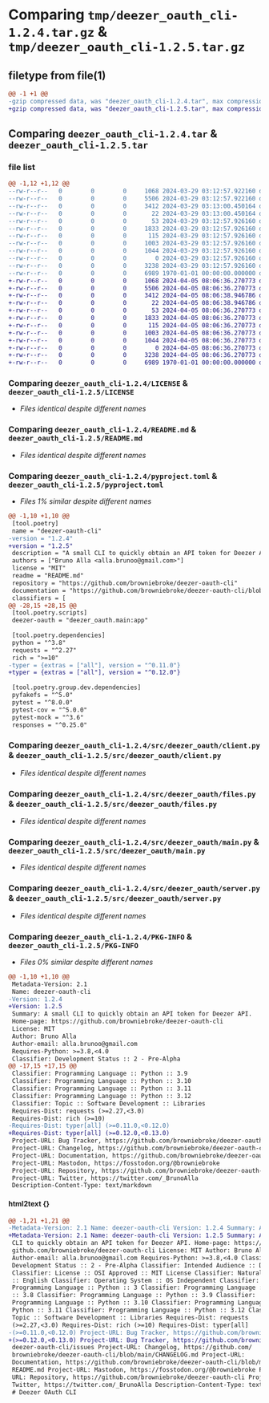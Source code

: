 # Comparing `tmp/deezer_oauth_cli-1.2.4.tar.gz` & `tmp/deezer_oauth_cli-1.2.5.tar.gz`

## filetype from file(1)

```diff
@@ -1 +1 @@
-gzip compressed data, was "deezer_oauth_cli-1.2.4.tar", max compression
+gzip compressed data, was "deezer_oauth_cli-1.2.5.tar", max compression
```

## Comparing `deezer_oauth_cli-1.2.4.tar` & `deezer_oauth_cli-1.2.5.tar`

### file list

```diff
@@ -1,12 +1,12 @@
--rw-r--r--   0        0        0     1068 2024-03-29 03:12:57.922160 deezer_oauth_cli-1.2.4/LICENSE
--rw-r--r--   0        0        0     5506 2024-03-29 03:12:57.922160 deezer_oauth_cli-1.2.4/README.md
--rw-r--r--   0        0        0     3412 2024-03-29 03:13:00.450164 deezer_oauth_cli-1.2.4/pyproject.toml
--rw-r--r--   0        0        0       22 2024-03-29 03:13:00.450164 deezer_oauth_cli-1.2.4/src/deezer_oauth/__init__.py
--rw-r--r--   0        0        0       53 2024-03-29 03:12:57.926160 deezer_oauth_cli-1.2.4/src/deezer_oauth/__main__.py
--rw-r--r--   0        0        0     1833 2024-03-29 03:12:57.926160 deezer_oauth_cli-1.2.4/src/deezer_oauth/client.py
--rw-r--r--   0        0        0      115 2024-03-29 03:12:57.926160 deezer_oauth_cli-1.2.4/src/deezer_oauth/constants.py
--rw-r--r--   0        0        0     1003 2024-03-29 03:12:57.926160 deezer_oauth_cli-1.2.4/src/deezer_oauth/files.py
--rw-r--r--   0        0        0     1044 2024-03-29 03:12:57.926160 deezer_oauth_cli-1.2.4/src/deezer_oauth/main.py
--rw-r--r--   0        0        0        0 2024-03-29 03:12:57.926160 deezer_oauth_cli-1.2.4/src/deezer_oauth/py.typed
--rw-r--r--   0        0        0     3238 2024-03-29 03:12:57.926160 deezer_oauth_cli-1.2.4/src/deezer_oauth/server.py
--rw-r--r--   0        0        0     6989 1970-01-01 00:00:00.000000 deezer_oauth_cli-1.2.4/PKG-INFO
+-rw-r--r--   0        0        0     1068 2024-04-05 08:06:36.270773 deezer_oauth_cli-1.2.5/LICENSE
+-rw-r--r--   0        0        0     5506 2024-04-05 08:06:36.270773 deezer_oauth_cli-1.2.5/README.md
+-rw-r--r--   0        0        0     3412 2024-04-05 08:06:38.946786 deezer_oauth_cli-1.2.5/pyproject.toml
+-rw-r--r--   0        0        0       22 2024-04-05 08:06:38.946786 deezer_oauth_cli-1.2.5/src/deezer_oauth/__init__.py
+-rw-r--r--   0        0        0       53 2024-04-05 08:06:36.270773 deezer_oauth_cli-1.2.5/src/deezer_oauth/__main__.py
+-rw-r--r--   0        0        0     1833 2024-04-05 08:06:36.270773 deezer_oauth_cli-1.2.5/src/deezer_oauth/client.py
+-rw-r--r--   0        0        0      115 2024-04-05 08:06:36.270773 deezer_oauth_cli-1.2.5/src/deezer_oauth/constants.py
+-rw-r--r--   0        0        0     1003 2024-04-05 08:06:36.270773 deezer_oauth_cli-1.2.5/src/deezer_oauth/files.py
+-rw-r--r--   0        0        0     1044 2024-04-05 08:06:36.270773 deezer_oauth_cli-1.2.5/src/deezer_oauth/main.py
+-rw-r--r--   0        0        0        0 2024-04-05 08:06:36.270773 deezer_oauth_cli-1.2.5/src/deezer_oauth/py.typed
+-rw-r--r--   0        0        0     3238 2024-04-05 08:06:36.270773 deezer_oauth_cli-1.2.5/src/deezer_oauth/server.py
+-rw-r--r--   0        0        0     6989 1970-01-01 00:00:00.000000 deezer_oauth_cli-1.2.5/PKG-INFO
```

### Comparing `deezer_oauth_cli-1.2.4/LICENSE` & `deezer_oauth_cli-1.2.5/LICENSE`

 * *Files identical despite different names*

### Comparing `deezer_oauth_cli-1.2.4/README.md` & `deezer_oauth_cli-1.2.5/README.md`

 * *Files identical despite different names*

### Comparing `deezer_oauth_cli-1.2.4/pyproject.toml` & `deezer_oauth_cli-1.2.5/pyproject.toml`

 * *Files 1% similar despite different names*

```diff
@@ -1,10 +1,10 @@
 [tool.poetry]
 name = "deezer-oauth-cli"
-version = "1.2.4"
+version = "1.2.5"
 description = "A small CLI to quickly obtain an API token for Deezer API."
 authors = ["Bruno Alla <alla.brunoo@gmail.com>"]
 license = "MIT"
 readme = "README.md"
 repository = "https://github.com/browniebroke/deezer-oauth-cli"
 documentation = "https://github.com/browniebroke/deezer-oauth-cli/blob/main/README.md"
 classifiers = [
@@ -28,15 +28,15 @@
 [tool.poetry.scripts]
 deezer-oauth = "deezer_oauth.main:app"
 
 [tool.poetry.dependencies]
 python = "^3.8"
 requests = "^2.27"
 rich = ">=10"
-typer = {extras = ["all"], version = "^0.11.0"}
+typer = {extras = ["all"], version = "^0.12.0"}
 
 [tool.poetry.group.dev.dependencies]
 pyfakefs = "^5.0"
 pytest = "^8.0.0"
 pytest-cov = "^5.0.0"
 pytest-mock = "^3.6"
 responses = "^0.25.0"
```

### Comparing `deezer_oauth_cli-1.2.4/src/deezer_oauth/client.py` & `deezer_oauth_cli-1.2.5/src/deezer_oauth/client.py`

 * *Files identical despite different names*

### Comparing `deezer_oauth_cli-1.2.4/src/deezer_oauth/files.py` & `deezer_oauth_cli-1.2.5/src/deezer_oauth/files.py`

 * *Files identical despite different names*

### Comparing `deezer_oauth_cli-1.2.4/src/deezer_oauth/main.py` & `deezer_oauth_cli-1.2.5/src/deezer_oauth/main.py`

 * *Files identical despite different names*

### Comparing `deezer_oauth_cli-1.2.4/src/deezer_oauth/server.py` & `deezer_oauth_cli-1.2.5/src/deezer_oauth/server.py`

 * *Files identical despite different names*

### Comparing `deezer_oauth_cli-1.2.4/PKG-INFO` & `deezer_oauth_cli-1.2.5/PKG-INFO`

 * *Files 0% similar despite different names*

```diff
@@ -1,10 +1,10 @@
 Metadata-Version: 2.1
 Name: deezer-oauth-cli
-Version: 1.2.4
+Version: 1.2.5
 Summary: A small CLI to quickly obtain an API token for Deezer API.
 Home-page: https://github.com/browniebroke/deezer-oauth-cli
 License: MIT
 Author: Bruno Alla
 Author-email: alla.brunoo@gmail.com
 Requires-Python: >=3.8,<4.0
 Classifier: Development Status :: 2 - Pre-Alpha
@@ -17,15 +17,15 @@
 Classifier: Programming Language :: Python :: 3.9
 Classifier: Programming Language :: Python :: 3.10
 Classifier: Programming Language :: Python :: 3.11
 Classifier: Programming Language :: Python :: 3.12
 Classifier: Topic :: Software Development :: Libraries
 Requires-Dist: requests (>=2.27,<3.0)
 Requires-Dist: rich (>=10)
-Requires-Dist: typer[all] (>=0.11.0,<0.12.0)
+Requires-Dist: typer[all] (>=0.12.0,<0.13.0)
 Project-URL: Bug Tracker, https://github.com/browniebroke/deezer-oauth-cli/issues
 Project-URL: Changelog, https://github.com/browniebroke/deezer-oauth-cli/blob/main/CHANGELOG.md
 Project-URL: Documentation, https://github.com/browniebroke/deezer-oauth-cli/blob/main/README.md
 Project-URL: Mastodon, https://fosstodon.org/@browniebroke
 Project-URL: Repository, https://github.com/browniebroke/deezer-oauth-cli
 Project-URL: Twitter, https://twitter.com/_BrunoAlla
 Description-Content-Type: text/markdown
```

#### html2text {}

```diff
@@ -1,21 +1,21 @@
-Metadata-Version: 2.1 Name: deezer-oauth-cli Version: 1.2.4 Summary: A small
+Metadata-Version: 2.1 Name: deezer-oauth-cli Version: 1.2.5 Summary: A small
 CLI to quickly obtain an API token for Deezer API. Home-page: https://
 github.com/browniebroke/deezer-oauth-cli License: MIT Author: Bruno Alla
 Author-email: alla.brunoo@gmail.com Requires-Python: >=3.8,<4.0 Classifier:
 Development Status :: 2 - Pre-Alpha Classifier: Intended Audience :: Developers
 Classifier: License :: OSI Approved :: MIT License Classifier: Natural Language
 :: English Classifier: Operating System :: OS Independent Classifier:
 Programming Language :: Python :: 3 Classifier: Programming Language :: Python
 :: 3.8 Classifier: Programming Language :: Python :: 3.9 Classifier:
 Programming Language :: Python :: 3.10 Classifier: Programming Language ::
 Python :: 3.11 Classifier: Programming Language :: Python :: 3.12 Classifier:
 Topic :: Software Development :: Libraries Requires-Dist: requests
 (>=2.27,<3.0) Requires-Dist: rich (>=10) Requires-Dist: typer[all]
-(>=0.11.0,<0.12.0) Project-URL: Bug Tracker, https://github.com/browniebroke/
+(>=0.12.0,<0.13.0) Project-URL: Bug Tracker, https://github.com/browniebroke/
 deezer-oauth-cli/issues Project-URL: Changelog, https://github.com/
 browniebroke/deezer-oauth-cli/blob/main/CHANGELOG.md Project-URL:
 Documentation, https://github.com/browniebroke/deezer-oauth-cli/blob/main/
 README.md Project-URL: Mastodon, https://fosstodon.org/@browniebroke Project-
 URL: Repository, https://github.com/browniebroke/deezer-oauth-cli Project-URL:
 Twitter, https://twitter.com/_BrunoAlla Description-Content-Type: text/markdown
 # Deezer OAuth CLI
```

